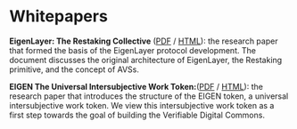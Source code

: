 # Whitepapers

**EigenLayer: The Restaking Collective** ([PDF](/pdf/EigenLayer_WhitePaper.pdf) / <a href="/html/EigenLayer_WhitePaper-converted-xodo.html" target="_blank">HTML</a>): the research paper that formed the basis of the EigenLayer protocol development. The document discusses the original architecture of EigenLayer, the Restaking primitive, and the concept of AVSs.


**EIGEN The Universal Intersubjective Work Token:**([PDF](/pdf/EIGEN_Token_Whitepaper.pdf) / <a href="/html/EIGEN_Token_Whitepaper-converted-xodo.html" target="_blank">HTML</a>): the research paper that introduces the structure of the EIGEN token, a universal intersubjective work token. We view this intersubjective work token as a first step towards the goal of building the Verifiable Digital Commons.


